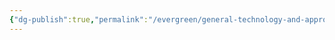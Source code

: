```yaml
---
{"dg-publish":true,"permalink":"/evergreen/general-technology-and-approaches/thermal-stress-cracking/"}
---
```


